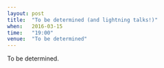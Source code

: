 ```yaml
---
layout: post
title:  "To be determined (and lightning talks!)"
when:   2016-03-15
time:   "19:00"
venue:  "To be determined"
---
```


To be determined.
